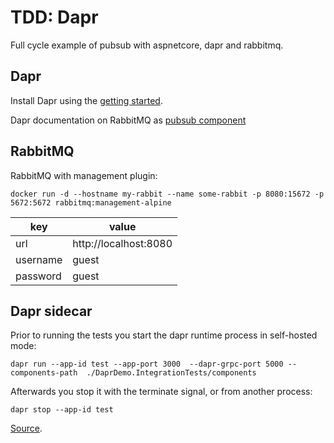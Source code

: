 # TDD: Dapr

Full cycle example of pubsub with aspnetcore, dapr and rabbitmq.

## Dapr

Install Dapr using the [getting started](https://docs.dapr.io/getting-started/).

Dapr documentation on RabbitMQ as [pubsub component](https://docs.dapr.io/reference/components-reference/supported-pubsub/setup-rabbitmq/)

## RabbitMQ

RabbitMQ with management plugin:

```shell
docker run -d --hostname my-rabbit --name some-rabbit -p 8080:15672 -p 5672:5672 rabbitmq:management-alpine
```
key|value
---|---
url | http://localhost:8080
username | guest
password | guest

## Dapr sidecar

Prior to running the tests you start the dapr runtime process in self-hosted mode:
```
dapr run --app-id test --app-port 3000  --dapr-grpc-port 5000 --components-path  ./DaprDemo.IntegrationTests/components
```

Afterwards you stop it with the terminate signal, or from another process:
```
dapr stop --app-id test
```

[Source](https://docs.dapr.io/developing-applications/sdks/dotnet/dotnet-development/dotnet-development-dapr-cli/#using-the-dapr-cli).
